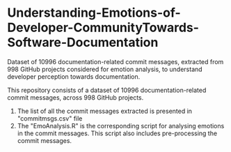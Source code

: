 # Understanding-Emotions-of-Developer-CommunityTowards-Software-Documentation
Dataset of 10996 documentation-related commit messages, extracted from 998 GitHub projects considered for emotion analysis, to understand developer perception towards documentation. 


This repository consists of a dataset of 10996 documentation-related commit messages, across 998 GitHub projects. 
1. The list of all the commit messages extracted is presented in "commitmsgs.csv" file
2. The "EmoAnalysis.R" is the corresponding script for analysing emotions in the commit messages. This script also includes pre-processing the commit messages.

